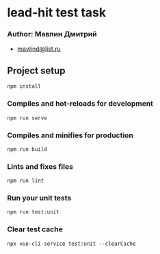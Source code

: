 # lead-hit test task

### Author: Мавлин Дмитрий

- mavlind@list.ru

## Project setup

```
npm install
```

### Compiles and hot-reloads for development

```
npm run serve
```

### Compiles and minifies for production

```
npm run build
```

### Lints and fixes files

```
npm run lint
```

### Run your unit tests
```
npm run test:unit
```

### Clear test cache
```
npx vue-cli-service test:unit --clearCache
```
